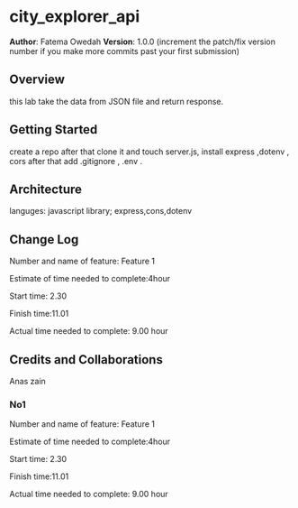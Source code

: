 # city_explorer_api

**Author**: Fatema Owedah
**Version**: 1.0.0 (increment the patch/fix version number if you make more commits past your first submission)

## Overview
this lab take the data from JSON file and return response.

## Getting Started
create a repo after that clone it and touch server.js, install express ,dotenv , cors after that add .gitignore , .env .

## Architecture
languges: javascript library; express,cons,dotenv

## Change Log
Number and name of feature: Feature 1

Estimate of time needed to complete:4hour

Start time: 2.30

Finish time:11.01

Actual time needed to complete: 9.00 hour


## Credits and Collaborations
Anas zain


### No1
Number and name of feature: Feature 1

Estimate of time needed to complete:4hour

Start time: 2.30

Finish time:11.01

Actual time needed to complete: 9.00 hour
